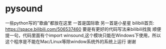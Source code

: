 # pysound
一些python写的"歌曲"都放在这里
一首是国际歌
另一首是小星星
bilibili首页: https://space.bilibili.com/506537460
要是有更好的代码写法来bilibili找我
顺便提一句，代码里面有个import winsound,这个模块只能在Windows下使用，所以这个程序是不能在Mac/Linux等除window系统外的系统上运行
谢谢
